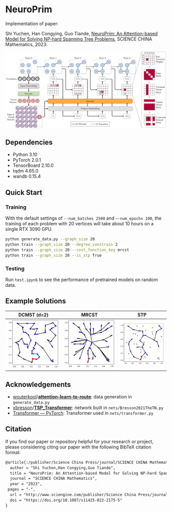 # NeuroPrim

Implementation of paper:

Shi Yuchen, Han Congying, Guo Tiande, [NeuroPrim: An Attention-based Model for Solving NP-hard Spanning Tree Problems](https://www.sciengine.com/SCM/doi/10.1007/s11425-022-2175-5), SCIENCE CHINA Mathematics, 2023.

![neuroprim](images/neuroprim.png)

## Dependencies

- Python 3.10
- PyTorch 2.0.1
- TensorBoard 2.10.0
- tqdm 4.65.0
- wandb 0.15.4

## Quick Start

### Training

With the default settings of `--num_batches 2500` and `–-num_epochs 100`, the training of each problem with 20 vertices will take about 10 hours on a single RTX 3090 GPU.

```bash
python generate_data.py --graph_size 20
python train --graph_size 20 --degree_constrain 2
python train --graph_size 20 --cost_function_key mrcst
python train --graph_size 20 --is_stp True
```

### Testing

Run `test.ipynb` to see the performance of pretrained models on random data.

## Example Solutions

|        DCMST (d=2)         |           MRCST            |          STP           |
| :------------------------: | :------------------------: | :--------------------: |
| ![dcmst](images/dcmst.png) | ![mrcst](images/mrcst.png) | ![stp](images/stp.png) |

## Acknowledgements

- [wouterkool](https://github.com/wouterkool)/**[attention-learn-to-route](https://github.com/wouterkool/attention-learn-to-route)**: data generation in `generate_data.py`
- [xbresson](https://github.com/xbresson)/**[TSP_Transformer](https://github.com/xbresson/TSP_Transformer)**: network built in `nets/Bresson2021TheTN.py`
- [Transformer — PyTorch](https://pytorch.org/docs/stable/generated/torch.nn.Transformer.html): Transformer used in `nets/transformer.py`

## Citation

If you find our paper or repository helpful for your research or project, please considering citing our paper with the following BibTeX citation format:

```tex
@article{:/publisher/Science China Press/journal/SCIENCE CHINA Mathematics///10.1007/s11425-022-2175-5,
  author = "Shi Yuchen,Han Congying,Guo Tiande",
  title = "NeuroPrim: An Attention-based Model for Solving NP-hard Spanning Tree Problems",
  journal = "SCIENCE CHINA Mathematics",
  year = "2023",
 pages = "-",
  url = "http://www.sciengine.com/publisher/Science China Press/journal/SCIENCE CHINA Mathematics///10.1007/s11425-022-2175-5,
  doi = "https://doi.org/10.1007/s11425-022-2175-5"
}
```
